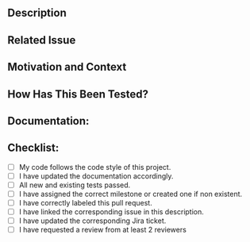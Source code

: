 <!--- Provide a general summary of your changes in the Title above -->

## Description
<!--- Describe your changes -->

## Related Issue
<!--- This project only accepts pull requests related to open issues -->
<!--- If suggesting a new feature or change, please discuss it in an issue first -->
<!--- If fixing a bug, there should be an issue describing it with steps to reproduce -->
<!--- Please link to the issue here: -->

## Motivation and Context
<!--- Why is this change required? What problem does it solve? -->

## How Has This Been Tested?
<!--- Please describe in detail how you tested your changes. -->
<!--- Include details of your testing environment, and the tests you ran to -->
<!--- see how your change affects other areas of the code, etc. -->

## Documentation:
<!--- Upon PR's approval, link the wiki page for your corresponding changes here. -->

## Checklist:
<!--- Go over all the following points, and put an `x` in all the boxes that apply. -->
<!--- If you're unsure about any of these, don't hesitate to ask. We're here to help! -->
- [ ] My code follows the code style of this project.
- [ ] I have updated the documentation accordingly.
- [ ] All new and existing tests passed.
- [ ] I have assigned the correct milestone or created one if non existent.
- [ ] I have correctly labeled this pull request.
- [ ] I have linked the corresponding issue in this description.
- [ ] I have updated the corresponding Jira ticket.
- [ ] I have requested a review from at least 2 reviewers